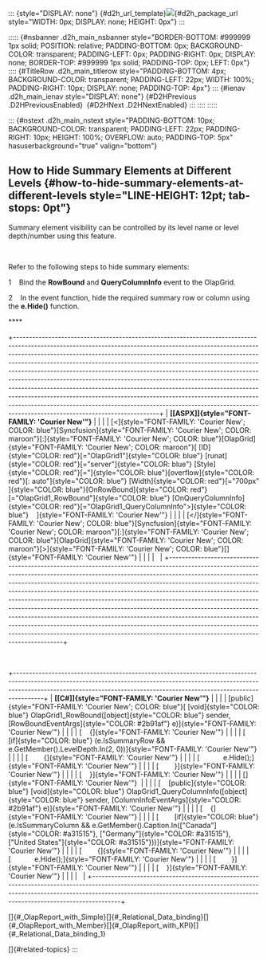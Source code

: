 ::: {style="DISPLAY: none"}
[](ms-xhelp:///?Id=d2h_url_template){#d2h_url_template}![](!package_url!){#d2h_package_url style="WIDTH: 0px; DISPLAY: none; HEIGHT: 0px"}
:::

::::: {#nsbanner .d2h_main_nsbanner style="BORDER-BOTTOM: #999999 1px solid; POSITION: relative; PADDING-BOTTOM: 0px; BACKGROUND-COLOR: transparent; PADDING-LEFT: 0px; PADDING-RIGHT: 0px; DISPLAY: none; BORDER-TOP: #999999 1px solid; PADDING-TOP: 0px; LEFT: 0px"}
:::: {#TitleRow .d2h_main_titlerow style="PADDING-BOTTOM: 4px; BACKGROUND-COLOR: transparent; PADDING-LEFT: 22px; WIDTH: 100%; PADDING-RIGHT: 10px; DISPLAY: none; PADDING-TOP: 4px"}
::: {#ienav .d2h_main_ienav style="DISPLAY: none"}
[](ms-xhelp:///?Id=6387f317-0ec9-4af8-954b-98b00425c7e1){#D2HPrevious .D2HPreviousEnabled}  [](ms-xhelp:///?Id=93d4d527-6bea-4b6d-b753-5dd12780b3a3){#D2HNext .D2HNextEnabled}
:::
::::
:::::

::: {#nstext .d2h_main_nstext style="PADDING-BOTTOM: 10px; BACKGROUND-COLOR: transparent; PADDING-LEFT: 22px; PADDING-RIGHT: 10px; HEIGHT: 100%; OVERFLOW: auto; PADDING-TOP: 5px" hasuserbackground="true" valign="bottom"}
## How to Hide Summary Elements at Different Levels {#how-to-hide-summary-elements-at-different-levels style="LINE-HEIGHT: 12pt; tab-stops: 0pt"}

Summary element visibility can be controlled by its level name or level depth/number using this feature.

 

Refer to the following steps to hide summary elements:

1    Bind the **RowBound** and **QueryColumnInfo** event to the OlapGrid.

2    In the event function, hide the required summary row or column using the **e.Hide()** function.

**** 

+---------------------------------------------------------------------------------------------------------------------------------------------------------------------------------------------------------------------------------------------------------------------------------------------------------------------------------------------------------------------------------------------------------------------------------------------------------------------------------------------------------------------------------------------------------------------------------------------------------------------------------------------------------------------------------------------------------------------------------------------------------------------------+
| **[\[ASPX\]]{style="FONT-FAMILY: 'Courier New'"}**                                                                                                                                                                                                                                                                                                                                                                                                                                                                                                                                                                                                                                                                                                                        |
|                                                                                                                                                                                                                                                                                                                                                                                                                                                                                                                                                                                                                                                                                                                                                                           |
| [\<]{style="FONT-FAMILY: 'Courier New'; COLOR: blue"}[Syncfusion]{style="FONT-FAMILY: 'Courier New'; COLOR: maroon"}[:]{style="FONT-FAMILY: 'Courier New'; COLOR: blue"}[OlapGrid]{style="FONT-FAMILY: 'Courier New'; COLOR: maroon"}[ [ID]{style="COLOR: red"}[=\"OlapGrid1\"]{style="COLOR: blue"} [runat]{style="COLOR: red"}[=\"server\"]{style="COLOR: blue"} [Style]{style="COLOR: red"}[=\"]{style="COLOR: blue"}[overflow]{style="COLOR: red"}[: auto\"]{style="COLOR: blue"} [Width]{style="COLOR: red"}[=\"700px\" ]{style="COLOR: blue"}[OnRowBound]{style="COLOR: red"}[=\"OlapGrid1_RowBound\"]{style="COLOR: blue"} [OnQueryColumnInfo]{style="COLOR: red"}[=\"OlapGrid1_QueryColumnInfo\"\>]{style="COLOR: blue"}    ]{style="FONT-FAMILY: 'Courier New'"} |
|                                                                                                                                                                                                                                                                                                                                                                                                                                                                                                                                                                                                                                                                                                                                                                           |
| [\</]{style="FONT-FAMILY: 'Courier New'; COLOR: blue"}[Syncfusion]{style="FONT-FAMILY: 'Courier New'; COLOR: maroon"}[:]{style="FONT-FAMILY: 'Courier New'; COLOR: blue"}[OlapGrid]{style="FONT-FAMILY: 'Courier New'; COLOR: maroon"}[\>]{style="FONT-FAMILY: 'Courier New'; COLOR: blue"}[]{style="FONT-FAMILY: 'Courier New'"}                                                                                                                                                                                                                                                                                                                                                                                                                                         |
|                                                                                                                                                                                                                                                                                                                                                                                                                                                                                                                                                                                                                                                                                                                                                                           |
|                                                                                                                                                                                                                                                                                                                                                                                                                                                                                                                                                                                                                                                                                                                                                                           |
+---------------------------------------------------------------------------------------------------------------------------------------------------------------------------------------------------------------------------------------------------------------------------------------------------------------------------------------------------------------------------------------------------------------------------------------------------------------------------------------------------------------------------------------------------------------------------------------------------------------------------------------------------------------------------------------------------------------------------------------------------------------------------+

 

+---------------------------------------------------------------------------------------------------------------------------------------------------------------------------------------------------------------------------------------------------+
| **[\[C#\]]{style="FONT-FAMILY: 'Courier New'"}**                                                                                                                                                                                                  |
|                                                                                                                                                                                                                                                   |
| [public]{style="FONT-FAMILY: 'Courier New'; COLOR: blue"}[ [void]{style="COLOR: blue"} OlapGrid1_RowBound([object]{style="COLOR: blue"} sender, [RowBoundEventArgs]{style="COLOR: #2b91af"} e)]{style="FONT-FAMILY: 'Courier New'"}               |
|                                                                                                                                                                                                                                                   |
| [    {]{style="FONT-FAMILY: 'Courier New'"}                                                                                                                                                                                                       |
|                                                                                                                                                                                                                                                   |
| [        [if]{style="COLOR: blue"} (e.IsSummaryRow && e.GetMember().LevelDepth.In(2, 0))]{style="FONT-FAMILY: 'Courier New'"}                                                                                                                     |
|                                                                                                                                                                                                                                                   |
| [        {]{style="FONT-FAMILY: 'Courier New'"}                                                                                                                                                                                                   |
|                                                                                                                                                                                                                                                   |
| [            e.Hide();]{style="FONT-FAMILY: 'Courier New'"}                                                                                                                                                                                       |
|                                                                                                                                                                                                                                                   |
| [        }]{style="FONT-FAMILY: 'Courier New'"}                                                                                                                                                                                                   |
|                                                                                                                                                                                                                                                   |
| [    }]{style="FONT-FAMILY: 'Courier New'"}                                                                                                                                                                                                       |
|                                                                                                                                                                                                                                                   |
| []{style="FONT-FAMILY: 'Courier New'"}                                                                                                                                                                                                            |
|                                                                                                                                                                                                                                                   |
| [    [public]{style="COLOR: blue"} [void]{style="COLOR: blue"} OlapGrid1_QueryColumnInfo([object]{style="COLOR: blue"} sender, [ColumnInfoEventArgs]{style="COLOR: #2b91af"} e)]{style="FONT-FAMILY: 'Courier New'"}                              |
|                                                                                                                                                                                                                                                   |
| [    {]{style="FONT-FAMILY: 'Courier New'"}                                                                                                                                                                                                       |
|                                                                                                                                                                                                                                                   |
| [        [if]{style="COLOR: blue"} (e.IsSummaryColumn && e.GetMember().Caption.In([\"Canada\"]{style="COLOR: #a31515"}, [\"Germany\"]{style="COLOR: #a31515"}, [\"United States\"]{style="COLOR: #a31515"}))]{style="FONT-FAMILY: 'Courier New'"} |
|                                                                                                                                                                                                                                                   |
| [        {]{style="FONT-FAMILY: 'Courier New'"}                                                                                                                                                                                                   |
|                                                                                                                                                                                                                                                   |
| [            e.Hide();]{style="FONT-FAMILY: 'Courier New'"}                                                                                                                                                                                       |
|                                                                                                                                                                                                                                                   |
| [        }]{style="FONT-FAMILY: 'Courier New'"}                                                                                                                                                                                                   |
|                                                                                                                                                                                                                                                   |
| [    }]{style="FONT-FAMILY: 'Courier New'"}                                                                                                                                                                                                       |
|                                                                                                                                                                                                                                                   |
|                                                                                                                                                                                                                                                   |
+---------------------------------------------------------------------------------------------------------------------------------------------------------------------------------------------------------------------------------------------------+

[]{#_OlapReport_with_Simple}[]{#_Relational_Data_binding}[]{#_OlapReport_with_Member}[]{#_OlapReport_with_KPI}[]{#_Relational_Data_binding_1} 

[]{#related-topics}
:::
